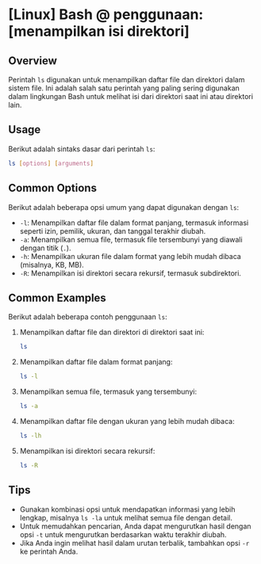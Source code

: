 # [Linux] Bash @ penggunaan: [menampilkan isi direktori]

## Overview
Perintah `ls` digunakan untuk menampilkan daftar file dan direktori dalam sistem file. Ini adalah salah satu perintah yang paling sering digunakan dalam lingkungan Bash untuk melihat isi dari direktori saat ini atau direktori lain.

## Usage
Berikut adalah sintaks dasar dari perintah `ls`:

```bash
ls [options] [arguments]
```

## Common Options
Berikut adalah beberapa opsi umum yang dapat digunakan dengan `ls`:

- `-l`: Menampilkan daftar file dalam format panjang, termasuk informasi seperti izin, pemilik, ukuran, dan tanggal terakhir diubah.
- `-a`: Menampilkan semua file, termasuk file tersembunyi yang diawali dengan titik (`.`).
- `-h`: Menampilkan ukuran file dalam format yang lebih mudah dibaca (misalnya, KB, MB).
- `-R`: Menampilkan isi direktori secara rekursif, termasuk subdirektori.

## Common Examples
Berikut adalah beberapa contoh penggunaan `ls`:

1. Menampilkan daftar file dan direktori di direktori saat ini:
   ```bash
   ls
   ```

2. Menampilkan daftar file dalam format panjang:
   ```bash
   ls -l
   ```

3. Menampilkan semua file, termasuk yang tersembunyi:
   ```bash
   ls -a
   ```

4. Menampilkan daftar file dengan ukuran yang lebih mudah dibaca:
   ```bash
   ls -lh
   ```

5. Menampilkan isi direktori secara rekursif:
   ```bash
   ls -R
   ```

## Tips
- Gunakan kombinasi opsi untuk mendapatkan informasi yang lebih lengkap, misalnya `ls -la` untuk melihat semua file dengan detail.
- Untuk memudahkan pencarian, Anda dapat mengurutkan hasil dengan opsi `-t` untuk mengurutkan berdasarkan waktu terakhir diubah.
- Jika Anda ingin melihat hasil dalam urutan terbalik, tambahkan opsi `-r` ke perintah Anda.